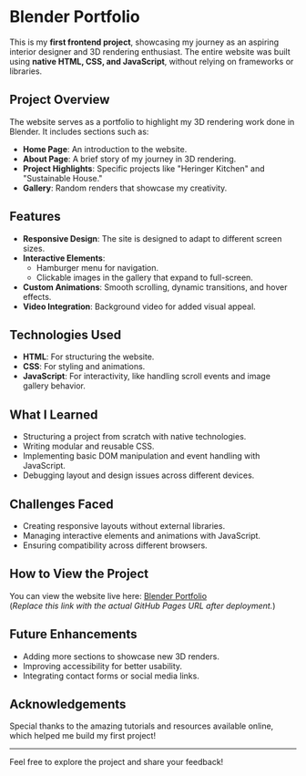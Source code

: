 # Blender Portfolio

This is my **first frontend project**, showcasing my journey as an aspiring interior designer and 3D rendering enthusiast. The entire website was built using **native HTML, CSS, and JavaScript**, without relying on frameworks or libraries.

## Project Overview

The website serves as a portfolio to highlight my 3D rendering work done in Blender. It includes sections such as:

- **Home Page**: An introduction to the website.
- **About Page**: A brief story of my journey in 3D rendering.
- **Project Highlights**: Specific projects like "Heringer Kitchen" and "Sustainable House."
- **Gallery**: Random renders that showcase my creativity.

## Features

- **Responsive Design**: The site is designed to adapt to different screen sizes.
- **Interactive Elements**:
  - Hamburger menu for navigation.
  - Clickable images in the gallery that expand to full-screen.
- **Custom Animations**: Smooth scrolling, dynamic transitions, and hover effects.
- **Video Integration**: Background video for added visual appeal.

## Technologies Used

- **HTML**: For structuring the website.
- **CSS**: For styling and animations.
- **JavaScript**: For interactivity, like handling scroll events and image gallery behavior.

## What I Learned

- Structuring a project from scratch with native technologies.
- Writing modular and reusable CSS.
- Implementing basic DOM manipulation and event handling with JavaScript.
- Debugging layout and design issues across different devices.

## Challenges Faced

- Creating responsive layouts without external libraries.
- Managing interactive elements and animations with JavaScript.
- Ensuring compatibility across different browsers.

## How to View the Project

You can view the website live here: [Blender Portfolio](https://your-github-username.github.io/Blender-Portfolio2021Aug/)  
(*Replace this link with the actual GitHub Pages URL after deployment.*)

## Future Enhancements

- Adding more sections to showcase new 3D renders.
- Improving accessibility for better usability.
- Integrating contact forms or social media links.

## Acknowledgements

Special thanks to the amazing tutorials and resources available online, which helped me build my first project!

---

Feel free to explore the project and share your feedback!
